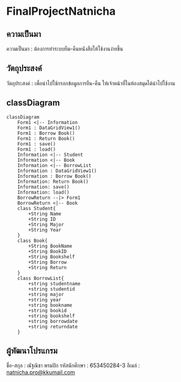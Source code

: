 # FinalProjectNatnicha
## ความเป็นมา
ความเป็นมา : ต้องการทำระบบยืม-คืนหนังสือให้ใช้งานง่ายขึ้น

## วัตถุประสงค์
วัตถุประสงค์ : เพื่อนำไปใช้กรอกข้อมูลการยืน-คืน ให้เจ้าหน้าที่ในห้องสมุดได้นำไปใช้งาน

## classDiagram
```mermaid
classDiagram
    Form1 <|-- Information
    Form1 : DataGridView1()
    Form1 : Borrow Book()
    Form1 : Return Book()
    Form1 : save()
    Form1 : load()
    Information <|-- Student
    Information <|-- Book
    Information <|-- BorrowList
    Information : DataGridView1()
    Information : Borrow Book()
    Information: Return Book()
    Information: save()
    Information: load()
    BorrowReturn --|> Form1
    BorrowReturn <|-- Book
    class Student{
        +String Name
        +String ID
        +String Major
        +String Year
    }
    class Book{
        +String BookName
        +String BookID
        +String Bookshelf
        +String Borrow
        +String Return
    }
    class BorrowList{
        +string studentname
        +string studentid
        +string major
        +string year
        +string bookname
        +string bookid
        +string bookshelf
        +string borrowdate
        +string returndate
    }
```

## ผู้พัฒนาโปรแกรม
ชื่อ-สกุล : ณัฐณิชา พรมปิก
รหัสนักศึกษา : 653450284-3
อีเมล์ : natnicha.pro@kkumail.com
